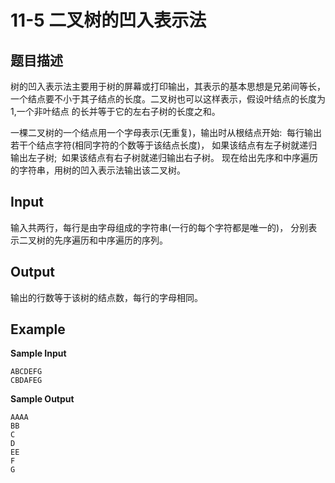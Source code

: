 # 11-5 二叉树的凹入表示法

## 题目描述

树的凹入表示法主要用于树的屏幕或打印输出，其表示的基本思想是兄弟间等长，一个结点要不小于其子结点的长度。二叉树也可以这样表示，假设叶结点的长度为1,一个非叶结点 的长并等于它的左右子树的长度之和。

一棵二叉树的一个结点用一个字母表示(无重复)，输出时从根结点开始: 
每行输出若干个结点字符(相同字符的个数等于该结点长度)，
如果该结点有左子树就递归输出左子树; 
如果该结点有右子树就递归输出右子树。
现在给出先序和中序遍历的字符串，用树的凹入表示法输出该二叉树。

## Input

输入共两行，每行是由字母组成的字符串(一行的每个字符都是唯一的)， 分别表示二叉树的先序遍历和中序遍历的序列。

## Output

输出的行数等于该树的结点数，每行的字母相同。

## Example

**Sample Input**

```
ABCDEFG
CBDAFEG
```
**Sample Output**
```
AAAA
BB
C
D
EE
F
G
```